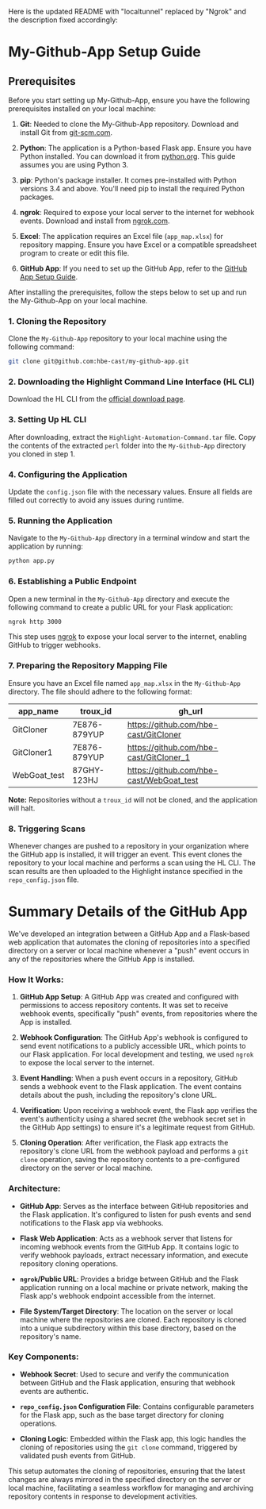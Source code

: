 Here is the updated README with "localtunnel" replaced by "Ngrok" and the description fixed accordingly:

# My-Github-App Setup Guide

## Prerequisites

Before you start setting up My-Github-App, ensure you have the following prerequisites installed on your local machine:

1. **Git**: Needed to clone the My-Github-App repository. Download and install Git from [git-scm.com](https://git-scm.com/).

2. **Python**: The application is a Python-based Flask app. Ensure you have Python installed. You can download it from [python.org](https://www.python.org/). This guide assumes you are using Python 3.

3. **pip**: Python's package installer. It comes pre-installed with Python versions 3.4 and above. You'll need pip to install the required Python packages.

4. **ngrok**: Required to expose your local server to the internet for webhook events. Download and install from [ngrok.com](https://ngrok.com/).

5. **Excel**: The application requires an Excel file (`app_map.xlsx`) for repository mapping. Ensure you have Excel or a compatible spreadsheet program to create or edit this file.

6. **GitHub App**: If you need to set up the GitHub App, refer to the [GitHub App Setup Guide](github-app-setup.md).

After installing the prerequisites, follow the steps below to set up and run the My-Github-App on your local machine.

### 1. Cloning the Repository
Clone the `My-Github-App` repository to your local machine using the following command:
```bash
git clone git@github.com:hbe-cast/my-github-app.git
```

### 2. Downloading the Highlight Command Line Interface (HL CLI)
Download the HL CLI from the [official download page](https://doc.casthighlight.com/product-tutorials-third-party-tools/automated-code-scan-command-line/).

### 3. Setting Up HL CLI
After downloading, extract the `Highlight-Automation-Command.tar` file. Copy the contents of the extracted `perl` folder into the `My-Github-App` directory you cloned in step 1.

### 4. Configuring the Application
Update the `config.json` file with the necessary values. Ensure all fields are filled out correctly to avoid any issues during runtime.

### 5. Running the Application
Navigate to the `My-Github-App` directory in a terminal window and start the application by running:
```bash
python app.py
```

### 6. Establishing a Public Endpoint
Open a new terminal in the `My-Github-App` directory and execute the following command to create a public URL for your Flask application:
```bash
ngrok http 3000
```

This step uses [ngrok](https://ngrok.com/docs/) to expose your local server to the internet, enabling GitHub to trigger webhooks.

### 7. Preparing the Repository Mapping File
Ensure you have an Excel file named `app_map.xlsx` in the `My-Github-App` directory. The file should adhere to the following format:

| app_name      | troux_id    | gh_url                                      |
|---------------|-------------|---------------------------------------------|
| GitCloner     | 7E876-879YUP| https://github.com/hbe-cast/GitCloner       |
| GitCloner1    | 7E876-879YUP| https://github.com/hbe-cast/GitCloner_1     |
| WebGoat_test  | 87GHY-123HJ | https://github.com/hbe-cast/WebGoat_test    |

**Note:** Repositories without a `troux_id` will not be cloned, and the application will halt.

### 8. Triggering Scans
Whenever changes are pushed to a repository in your organization where the GitHub app is installed, it will trigger an event. This event clones the repository to your local machine and performs a scan using the HL CLI. The scan results are then uploaded to the Highlight instance specified in the `repo_config.json` file.

# Summary Details of the GitHub App

We've developed an integration between a GitHub App and a Flask-based web application that automates the cloning of repositories into a specified directory on a server or local machine whenever a "push" event occurs in any of the repositories where the GitHub App is installed.

### How It Works:

1. **GitHub App Setup**: A GitHub App was created and configured with permissions to access repository contents. It was set to receive webhook events, specifically "push" events, from repositories where the App is installed.

2. **Webhook Configuration**: The GitHub App's webhook is configured to send event notifications to a publicly accessible URL, which points to our Flask application. For local development and testing, we used `ngrok` to expose the local server to the internet.

3. **Event Handling**: When a push event occurs in a repository, GitHub sends a webhook event to the Flask application. The event contains details about the push, including the repository's clone URL.

4. **Verification**: Upon receiving a webhook event, the Flask app verifies the event's authenticity using a shared secret (the webhook secret set in the GitHub App settings) to ensure it's a legitimate request from GitHub.

5. **Cloning Operation**: After verification, the Flask app extracts the repository's clone URL from the webhook payload and performs a `git clone` operation, saving the repository contents to a pre-configured directory on the server or local machine.

### Architecture:

- **GitHub App**: Serves as the interface between GitHub repositories and the Flask application. It's configured to listen for push events and send notifications to the Flask app via webhooks.

- **Flask Web Application**: Acts as a webhook server that listens for incoming webhook events from the GitHub App. It contains logic to verify webhook payloads, extract necessary information, and execute repository cloning operations.

- **`ngrok`/Public URL**: Provides a bridge between GitHub and the Flask application running on a local machine or private network, making the Flask app's webhook endpoint accessible from the internet.

- **File System/Target Directory**: The location on the server or local machine where the repositories are cloned. Each repository is cloned into a unique subdirectory within this base directory, based on the repository's name.

### Key Components:

- **Webhook Secret**: Used to secure and verify the communication between GitHub and the Flask application, ensuring that webhook events are authentic.

- **`repo_config.json` Configuration File**: Contains configurable parameters for the Flask app, such as the base target directory for cloning operations.

- **Cloning Logic**: Embedded within the Flask app, this logic handles the cloning of repositories using the `git clone` command, triggered by validated push events from GitHub.

This setup automates the cloning of repositories, ensuring that the latest changes are always mirrored in the specified directory on the server or local machine, facilitating a seamless workflow for managing and archiving repository contents in response to development activities.